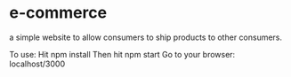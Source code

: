 # e-commerce
a simple website to allow consumers to ship products to other consumers.

To use:
Hit npm install
Then hit npm start
Go to your browser: localhost/3000
